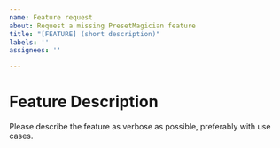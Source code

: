 ```yaml
---
name: Feature request
about: Request a missing PresetMagician feature
title: "[FEATURE] (short description)"
labels: ''
assignees: ''

---
```


# Feature Description

Please describe the feature as verbose as possible, preferably with
use cases.
